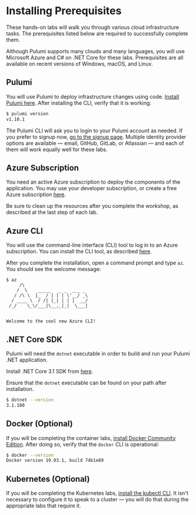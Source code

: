 # Installing Prerequisites

These hands-on labs will walk you through various cloud infrastructure tasks. The prerequisites listed below are required to successfully complete them.

Although Pulumi supports many clouds and many languages, you will use Microsoft Azure and C# on .NET Core for these labs. Prerequisites are all available on recent versions of Windows, macOS, and Linux.

## Pulumi

You will use Pulumi to deploy infrastructure changes using code. [Install Pulumi here](https://www.pulumi.com/docs/get-started/install/). After installing the CLI, verify that it is working:

```bash
$ pulumi version
v1.10.1
```

The Pulumi CLI will ask you to login to your Pulumi account as needed. If you prefer to signup now, [go to the signup page](http://app.pulumi.com/signup). Multiple identity provider options are available &mdash; email, GitHub, GitLab, or Atlassian &mdash; and each of them will work equally well for these labs.

## Azure Subscription

You need an active Azure subscription to deploy the components of the application. You may use your developer subscription, or create a free Azure subscription [here](https://azure.microsoft.com/free/).

Be sure to clean up the resources after you complete the workshop, as described at the last step of each lab.

## Azure CLI

You will use the command-line interface (CLI) tool to log in to an Azure subscription. You can install the CLI tool, as described [here](https://docs.microsoft.com/en-us/cli/azure/install-azure-cli?view=azure-cli-latest).

After you complete the installation, open a command prompt and type `az`. You should see the welcome message:

```
$ az
     /\
    /  \    _____   _ _  ___ _
   / /\ \  |_  / | | | \'__/ _\
  / ____ \  / /| |_| | | |  __/
 /_/    \_\/___|\__,_|_|  \___|


Welcome to the cool new Azure CLI!
```

## .NET Core SDK

Pulumi will need the `dotnet` executable in order to build and run your Pulumi .NET application.

Install .NET Core 3.1 SDK from [here](https://dotnet.microsoft.com/download).

Ensure that the `dotnet` executable can be found on your path after installation.

```bash
$ dotnet --version
3.1.100
```

## Docker (Optional)

If you will be completing the container labs, [install Docker Community Edition](https://docs.docker.com/install). After doing so, verify that the `docker` CLI is operational:

```bash
$ docker --version
Docker version 19.03.1, build 74b1e89
```

## Kubernetes (Optional)

If you will be completing the Kubernetes labs, [install the kubectl CLI](https://kubernetes.io/docs/tasks/tools/install-kubectl/). It isn't necessary to configure it to speak to a cluster &mdash; you will do that during the appropriate labs that require it.
